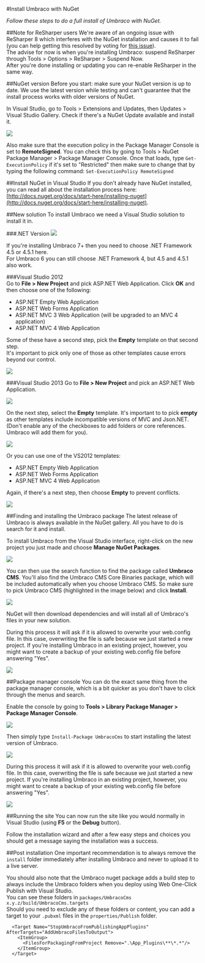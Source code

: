 #Install Umbraco with NuGet

_Follow these steps to do a full install of Umbraco with NuGet._

##Note for ReSharper users
We're aware of an ongoing issue with ReSharper 8 which interferes with the NuGet installation and causes it to fail (you can help getting this resolved by voting for [this issue][1]).  
The advise for now is when you're installing Umbraco: suspend ReSharper through Tools > Options > ReSharper > Suspend Now.   
After you're done installing or updating you can re-enable ReSharper in the same way.

##NuGet version
Before you start: make sure your NuGet version is up to date. We use the latest version while testing and can't guarantee that the install process works with older versions of NuGet.

In Visual Studio, go to Tools > Extensions and Updates, then Updates > Visual Studio Gallery. Check if there's a NuGet Update available and install it.

![](images/NuGet/nuget-update.png)

Also make sure that the execution policy in the Package Manager Console is set to **RemoteSigned**. You can check this by going to Tools > NuGet Package Manager > Package Manager Console. Once that loads, type `Get-ExecutionPolicy` if it's set to "Restricted" then make sure to change that by typing the following command: `Set-ExecutionPolicy RemoteSigned`

##Install NuGet in Visual Studio
If you don't already have NuGet installed, you can read all about the installation process here: [http://docs.nuget.org/docs/start-here/installing-nuget](http://docs.nuget.org/docs/start-here/installing-nuget).

##New solution
To install Umbraco we need a Visual Studio solution to install it in. 

###.NET Version
![](images/NuGet/new-project-dotnet4.png)

If you're installing Umbraco 7+ then you need to choose .NET Framework 4.5 or 4.5.1 here.  
For Umbraco 6 you can still choose .NET Framework 4, but 4.5 and 4.5.1 also work.

###Visual Studio 2012  
Go to **File > New Project** and pick ASP.NET Web Application. Click **OK** and then choose one of the following:

* ASP.NET Empty Web Application
* ASP.NET Web Forms Application
* ASP.NET MVC 3 Web Application (will be upgraded to an MVC 4 application)
* ASP.NET MVC 4 Web Application

Some of these have a second step, pick the **Empty** template on that second step.  
It's important to pick only one of those as other templates cause errors beyond our control.

![](images/NuGet/new-project-vs2012.png)

###Visual Studio 2013
Go to **File > New Project** and pick an ASP.NET  Web Application.    

![](images/NuGet/new-project-vs2013-1.png)

On the next step, select the **Empty** template. It's important to to pick **empty** as other templates include incompatible versions of MVC and Json.NET. (Don't enable any of the checkboxes to add folders or core references. Umbraco will add them for you).  

![](images/NuGet/new-project-vs2013-2.png)

Or you can use one of the VS2012 templates:

* ASP.NET Empty Web Application
* ASP.NET Web Forms Application
* ASP.NET MVC 4 Web Application

Again, if there's a next step, then choose **Empty** to prevent conflicts.

![](images/NuGet/new-project-vs2013-3.png)

##Finding and installing the Umbraco package
The latest release of Umbraco is always available in the NuGet gallery. All you have to do is search for it and install.

To install Umbraco from the Visual Studio interface, right-click on the new project you just made and choose **Manage NuGet Packages**.

![](images/NuGet/manage-nuget-packages.png)

You can then use the search function to find the package called **Umbraco CMS**. You'll also find the Umbraco CMS Core Binaries package, which will be included automatically when you choose Umbraco CMS. So make sure to pick Umbraco CMS (highlighted in the image below) and click **Install**.

![](images/NuGet/nuget-search.png)

NuGet will then download dependencies and will install all of Umbraco's files in your new solution.

During this process it will ask if it is allowed to overwrite your web.config file. In this case, overwriting the file is safe because we just started a new project. If you're installing Umbraco in an existing project, however, you might want to create a backup of your existing web.config file before answering "Yes".

![](images/NuGet/nuget-overwrite-dialog.png)

##Package manager console
You can do the exact same thing from the package manager console, which is a bit quicker as you don't have to click through the menus and search.

Enable the console by going to **Tools >  Library Package Manager >  Package Manager Console**.

![](images/NuGet/enable-package-manager-console.png)

Then simply type `Install-Package UmbracoCms` to start installing the latest version of Umbraco.

![](images/NuGet/package-manager-console.png)

During this process it will ask if it is allowed to overwrite your web.config file. In this case, overwriting the file is safe because we just started a new project. If you're installing Umbraco in an existing project, however, you might want to create a backup of your existing web.config file before answering "Yes".

![](images/NuGet/package-manager-console-overwrite.png)

##Running the site
You can now run the site like you would normally in Visual Studio (using **F5** or the **Debug** button).

Follow the installation wizard and after a few easy steps and choices you should get a message saying the installation was a success.

##Post installation
One important recommendation is to always remove the `install` folder immediately after installing Umbraco and never to upload it to a live server.

You should also note that the Umbraco nuget package adds a build step to always include the Umbraco folders when you deploy using Web One-Click Publish with Visual Studio.  
You can see these folders in `packages/UmbracoCms x.y.z/build/UmbracoCms.targets`  
Should you need to exclude any of these folders or content, you can add a target to your `.pubxml` files in the `properties/Publish` folder.

```
  <Target Name="StopUmbracoFromPublishingAppPlugins" AfterTargets="AddUmbracoFilesToOutput">
    <ItemGroup>
      <FilesForPackagingFromProject Remove=".\App_Plugins\**\*.*"/>
    </ItemGroup>
  </Target>
```

[1]: http://youtrack.jetbrains.com/issue/RSRP-419513
